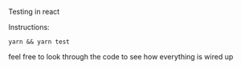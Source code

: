 Testing in react

Instructions:

`yarn && yarn test`

feel free to look through the code to see how everything is wired up